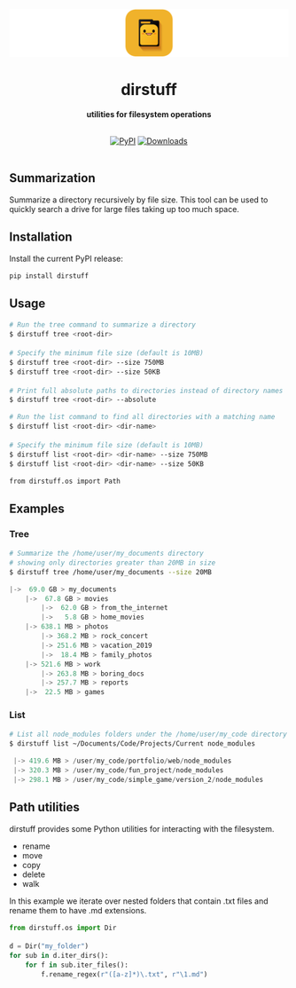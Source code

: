 <div align="center">
  <img src="assets/dirstuff-banner.png">
  <h1>dirstuff</h1>

  <p>
    <strong>utilities for filesystem operations</strong>
  </p>

  <br>
  <div>
    <a href="https://badge.fury.io/py/dirstuff"><img src="https://badge.fury.io/py/dirstuff.svg" alt="PyPI"></a>
    <a href="https://pepy.tech/project/dirstuff"><img src="https://pepy.tech/badge/dirstuff" alt="Downloads"></a>
  </div>
  <br>
</div>

## Summarization

Summarize a directory recursively by file size. This tool can be used to quickly search a drive for large files taking up too much space.

## Installation

Install the current PyPI release:

```bash
pip install dirstuff
```

## Usage

```bash
# Run the tree command to summarize a directory
$ dirstuff tree <root-dir>

# Specify the minimum file size (default is 10MB)
$ dirstuff tree <root-dir> --size 750MB
$ dirstuff tree <root-dir> --size 50KB

# Print full absolute paths to directories instead of directory names
$ dirstuff tree <root-dir> --absolute
```

```bash
# Run the list command to find all directories with a matching name
$ dirstuff list <root-dir> <dir-name>

# Specify the minimum file size (default is 10MB)
$ dirstuff list <root-dir> <dir-name> --size 750MB
$ dirstuff list <root-dir> <dir-name> --size 50KB
```

```bash
from dirstuff.os import Path
```

## Examples

### Tree

```bash
# Summarize the /home/user/my_documents directory
# showing only directories greater than 20MB in size
$ dirstuff tree /home/user/my_documents --size 20MB
```

```python
|->  69.0 GB > my_documents
    |->  67.8 GB > movies
        |->  62.0 GB > from_the_internet
        |->   5.8 GB > home_movies
    |-> 638.1 MB > photos
        |-> 368.2 MB > rock_concert
        |-> 251.6 MB > vacation_2019
        |->  18.4 MB > family_photos
    |-> 521.6 MB > work
        |-> 263.8 MB > boring_docs
        |-> 257.7 MB > reports
    |->  22.5 MB > games
```

### List

```bash
# List all node_modules folders under the /home/user/my_code directory
$ dirstuff list ~/Documents/Code/Projects/Current node_modules
```

```python
 |-> 419.6 MB > /user/my_code/portfolio/web/node_modules
 |-> 320.3 MB > /user/my_code/fun_project/node_modules
 |-> 298.1 MB > /user/my_code/simple_game/version_2/node_modules
```

## Path utilities

dirstuff provides some Python utilities for interacting with the filesystem.

- rename
- move
- copy
- delete
- walk

In this example we iterate over nested folders that contain .txt files and rename them to have .md extensions.

```python
from dirstuff.os import Dir

d = Dir("my_folder")
for sub in d.iter_dirs():
    for f in sub.iter_files():
        f.rename_regex(r"([a-z]*)\.txt", r"\1.md")
```
